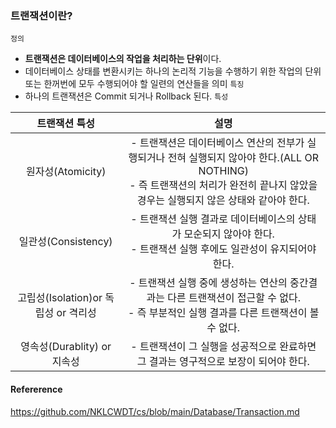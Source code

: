 ### 트랜잭션이란? 
`정의`
  - **트랜잭션은 데이터베이스의 작업을 처리하는 단위**이다.
  - 데이터베이스 상태를 변환시키는 하나의 논리적 기능을 수행하기 위한 작업의 단위 또는 한꺼번에 모두 수행되어야 할 일련의 연산들을 의미
`특징`
  - 하나의 트랜잭션은 Commit 되거나 Rollback 된다.
`특성`

|트랜잭션 특성|설명|
|:--:|:--:|
|원자성(Atomicity)| - 트랜잭션은 데이터베이스 연산의 전부가 실행되거나 전혀 실행되지 않아야 한다.(ALL OR NOTHING) <br> - 즉 트랜잭션의 처리가 완전히 끝나지 않았을 경우는 실행되지 않은 상태와 같아야 한다.|
|일관성(Consistency)| - 트랜잭션 실행 결과로 데이터베이스의 상태가 모순되지 않아야 한다. <br> - 트랜잭션 실행 후에도 일관성이 유지되어야 한다.|
|고립성(Isolation)or 독립성 or 격리성| - 트랜잭션 실행 중에 생성하는 연산의 중간결과는 다른 트랜잭션이 접근할 수 없다. <br> - 즉 부분적인 실행 결과를 다른 트랜잭션이 볼 수 없다. |
|영속성(Durablity) or 지속성| - 트랜잭션이 그 실행을 성공적으로 완료하면 그 결과는 영구적으로 보장이 되어야 한다.|

#### Refererence
<https://github.com/NKLCWDT/cs/blob/main/Database/Transaction.md><br>
